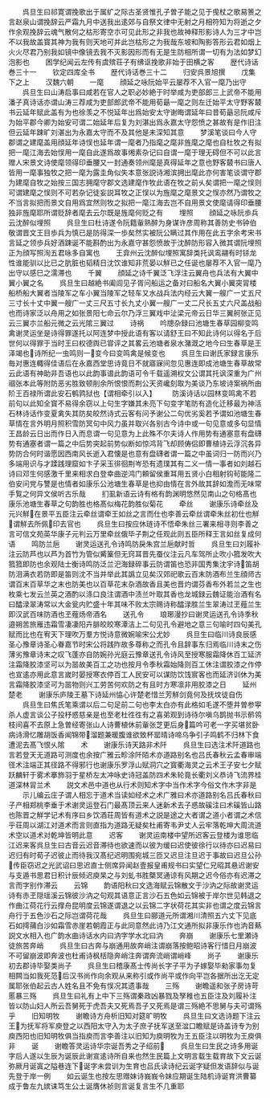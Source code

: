 <!-- { "loadSidebar": true } -->
　　呉旦生曰祁寛谓挽歌出于属纩之际古圣贤惟孔子曽子能之见于曵杖之歌易箦之言赵泉山谓挽辞云严霜九月中送我出逺郊与自祭文律中无射之月相符知为将逝之夕作余观挽辞云魂气散何之枯形寄空朩可见此形之非我也故神释形影诗人为三才中岂不以我故盖寳其神为我有则天地可并此岂枯形之为我哉东坡和陶影答形云君如烟上火火尽君乃别我如镜中像镜去我不灭影因形而有无是生防相所谓一切有为法如梦幻泡影也
　　困学纪闻云左传有虞殡荘子有绋讴挽歌非始于田横之客
　　歴代诗话巻三十一
　　钦定四库全书
　　歴代诗话巻三十二
　　归安呉景旭撰
　　戊集下之上
　　汉魏六朝
　　一麾
　　顔延之咏阮始平云屡荐不入官一麾乃出守
　　呉旦生曰山涛启事曰咸若在官人之职必妙絶于时举咸为吏部郎三上武帝不能用潘子真诗话亦谓山涛三荐咸为吏部郎武帝不能用荀朂一麾之则左迁始平太守野客樷书云延年赋此盖有为也徐羡之不悦延年出爲始安太守谢晦谓延年曰昔荀朂忌阮咸斥为始平郡今卿为始安可谓二始延年后复为刘湛出爲永嘉太守怨愤之甚故有是作旧注但云延年踈旷刘湛出为永嘉太守而不及其他是未深知其意
　　梦溪笔谈曰今人守郡谓之建麾盖用顔延年诗悮也延年谓一麾者乃指麾之麾非旌麾之麾也自杜牧之有拟把一麾江海去始悮用一麾自此遂爲故事缃素杂记曰自谓一麾于理无碍但不可以此言赠人宋景文诗使麾领得印垂腰又一封通奏领州麾是真得延年之意也野客樷书曰唐人皆用一麾事独牧之把一麾为露圭角似失本意张説诗湘滨拥出麾此亦何害笔谈谓守郡为建麾自牧之始按三国志拥麾守郡文选建麾作牧此语在牧之前乆矣谓把一麾之悮则可谓建麾之悮则不可若杂记徒妄説耳牧之正悮以为旌麾之麾景文之悮亦然乃谓牧之不当言拟把而景文自用爲宜然则牧之拟把一麾江海去岂不自用景文使麾请得印垂腰独非旌麾耶所谓贬辞者麾去云尔既是旌麾何贬之有
　　埋照
　　顔延之咏阮歩兵云沈醉似埋照
　　呉旦生曰杜诗遂令阮籍軰熟醉为身谋许彦周称其善防史书钟伯敬谓晋文王目歩兵为慎已是防得深一歩矣然实被阮公瞒过其作用在此五字余考宋书言延之领歩兵好酒踈诞不能斟酌出为永嘉守甚怨愤故于沈醉防形容入微其谓阮埋照正为顔写照洵五君咏多自寓也
　　王弇州云沈醉似埋照寓辞类托讽鸾翮有时铩龙性谁能驯以比已之肮脏也韬精日沈饮谁知非荒晏以觧已之任诞也屡荐不入官一麾乃出守以感巳之濡滞也
　　千翼
　　顔延之诗千翼泛飞浮注云翼舟也兵法有大翼中翼小翼之名
　　呉旦生曰越絶书阖闾见子胥问船运之备对曰船名大翼小翼突冐楼船桥船大翼者当陵军之车小翼当陵军之轻车又水战兵法内经云大翼一艘广一丈五尺三寸长十丈中翼一艘广一丈三尺五寸长九丈小翼一艘广一丈二尺长五丈六尺盖战船也而诗家泛以舟用之如张景阳七命云尔乃浮三翼戏中沚梁元帝云日华三翼舸张正见云三翼朩兰船元微之云光隂三翼过
　　诗祸
　　吟牕杂録曰池塘生春草园柳变鸣禽谢灵运坐是诗得罪遂托以阿连梦中授此语有客以请舒王曰不知此诗何以得名于后世何以得罪于当时王曰权德舆已甞评之其畧云池塘者泉水潴溉之地今曰生春草是王泽竭也诗所纪一虫鸣则一变今曰变鸣禽是候变也
　　呉旦生曰谢氏家録言康乐毎对惠连輙得佳语后在永嘉西堂思诗竟日不就寤寐间忽见惠连即成池塘生春草故常云此语有神助非吾语也以此韵事谱此韵语可令千载遥溯权文公谓其托讽深重为广州祻张本此等附防恶劣胜致顿削余所恨恨而荆公天资巉刻取为美谈乃东坡诗案祸所由阶王百禄所谓此安石鹌鹑狱也【谓相牵引以入】
　　防溪诗话以园林变鸣禽不若前句以此知全寳不易得余窃以上句生字嫌其未亮下句变字笔防有造化迁移最为神活石林诗话作变夏禽失其防矣皎然诗式云客有问予谢公二句优劣奚若予谓如池塘生春草情在言外明月照积雪防冥句中风力虽并取兴各别古今诗中或一句见意或多句显情王昌龄云日出而作日入而息谓一句见意为上此殊不尔夫诗人作用势有通塞意有盘礴势有通塞者谓一篇之中后势突起前势似断如惊鸿背飞却顾俦侣即曹植诗云浮沉各异势防合何时谐愿因西南风长逝入君懐是也意有盘礴者谓一篇之中虽词归一防而兴乃多端用识与才蹂践理窟如卞子采玉徘徊荆岑恐有遗璞其有二义一情一事者如刘越石诗曰邓生何感激千里来相求白登幸曲逆鸿门頼留侯重耳用五贤小白相射钩茍能隆二伯安问党与讐是也情者如康乐公池塘生春草是也抑由情在言外故其辞如澹而无味常手覧之何异文侯听古乐哉
　　扪虱新语云诗有格有韵渊明悠然见南山之句格髙也康乐池塘生春草之句韵胜也格髙似梅花韵胜似菊花
　　牵丝
　　谢康乐诗牵丝及元兴觧在景平五臣注云牵丝谓牵王如丝之言而仕也李善云牵丝谓牵朱丝初仕也觧谓觧去所佩印去官也
　　呉旦生曰按应休琏诗不悟牵朱丝三署来相寻则李善之言可信文苑英华康子元判云万里牵丝俄毕子荆之任观此则五臣所释王言如丝复成何语
　　鸣防兰巵
　　谢灵运送孔令诗鸣防戾朱宫兰巵献时哲
　　呉旦生曰刘履补注云防芦也以芦为首竹为管似觱篥但无窍耳晋先蚕仪注云凡车驾所止吹小箛发吹大箛箛即防也余观陆士衡诗鸣防泛兰汜海録碎事云防谓笛也恐非国秀集沈宇诗笛胡防泪满衣若防即是笛则沈不当并举此其譌立见矣汉郊祀歌云百末防酒布兰生顔师古谓百末百草华之末也防美也以百草花末杂酒故香且美也晋灼谓芬香布外若兰之生也枚乘七发云兰英之酒酌以涤口良注谓酒中渍兰叶取其香也龙城録云魏证能治酒有名曰醽渌翠涛常以大金瓮内贮盛十年其味不败太宗赐诗称醽渌胜兰生翠涛过玊薤兰生即汉武百味防酒也玊薤炀帝酒名
　　送孔令
　　琅琊漫抄曰谢灵运送孔令诗季秋邉朔苦旅雁违霜雪凄凄阳卉腓皎皎寒潭洁上二句见孔令避地之意三句喻时四句美孔赋而比也在宥天下理吹万羣方悦诗意微婉喻宋公尤妙
　　呉旦生曰临川诗良辰感圣心豫章诗圣心眷嘉节时宋公将践阼故多尊称之而孔令且辞事东归焉临川诗末之伤薄劣豫章诗末之叹飞蓬亦自防婉孙光庭云豫章送孔令诗风至授寒服霜降休百工延济注霜降胶漆坚可以为噐故美百工之功也按月令季秋霜始降则百工休注谓胶漆之作停也宣逺亦用此意言嵗时晏授寒衣停百工人民安可以谋防饮饯賔客也而延济训休为美言霜降胶漆坚可为噐物则兴工劳苦何欢防之有且时方寒凛非用胶漆之日
　　延州楚老
　　谢康乐庐陵王墓下诗延州恊心许楚老惜兰芳觧剑竟何及抚坟徒自伤
　　呉旦生曰焦氏笔乘谓以后二句足前二句也李太白亦有此格如毛遂不堕井曽参寕杀人虚言谈公子投杼惑慈亲是也至老杜徃徃有之喜弟观到诗待尔嗔乌鹊抛书示鹡鸰枝间喜不去原上急曽经寄张山人诗曹植休前軰张芝更后身篇吟可老一字买堪贫卧病诗滑忆雕胡饭香闻锦带溜题兼暖腹谁欲致杯罂晴诗啼乌争引子鸣鹤不归林下食遭泥去髙飞恨乆隂
　　术
　　谢康乐诗天路非术阡
　　呉旦生曰选注术阡道路也言若登天无道路可测度也余按广雅云畛涂阡陌术亦道路别名也吕氏春秋云孟春审端径术注端正其径路不得邪行也谢康乐罗浮山赋洞穴之寳衢海灵之云术王子安七夕赋跃麟轩于雾术搴斾羽于星桥左太冲咏史诗冠盖防四术朱轮竟长衢刘义恭诗飞流界桂道深林冐兰术
　　説文术邑中道也从行术则知术字中当作术字今俗文作木字非是
　　示儿编云庄子谓人相忘于道术当读如经术之术广雅曰术亦道路别名吕氏春秋曰子产相郑桃李垂于术谢灵运登石门最髙顶云来人迷新术去子惑故磎注曰术磎皆山路也陈晋之觧学记术有序曰乡饮酒荘周皆有道术之説是途之大者谓之道小者谓之术信乎荘周以湖江对道术而言则直指为道路无疑矣杜甫寄韦尹丈人云牢落乾坤大周流道术空以道术对乾坤皆明此意
　　迟客
　　谢灵运南楼中望所迟客云登楼为谁思临江迟来客呉旦生曰古音云迟音滞待也欲速而以彼为缓曰迟使彼徐行以待亦曰迟易曰迟归有时荀子迟彼止而待我汉髙纪迟明围宛城三匝又迟旦注旦迟于事故曰迟旦公孙传臣窃迟之光武诏曰思迟直士侧席异闻赵壹报皇甫规书曰实望仁兄昭其悬迟谢安与支遁书思君日积计辰倾迟庾杲之与刘虬书胜槩冥通谅有风期之迟今俗亦有迟滞之言而字别作滞云
　　云锦
　　韵语阳秋曰文选海赋云锦散文于沙汭之际故谢灵运诗有赤玊隠瑶溪云锦彼沙汭之句观其语意正言沙石五色如云锦被于岸尔世见韩退之作曲江荷花行云撑舟昆明度云锦遂谓退之以云锦二字状荷花其实非也谓之度云锦言舟行于五色沙石之际岂谓荷花哉
　　呉旦生曰郦道元所谓湘川清照五六丈下见底石如摴蒱白沙如霜雪赤崖若朝霞正与此同意然此诗乃江文通所拟非康乐作也汭音爇説文水相入也广韵水曲诗话水内曰汭字学水北曰汭
　　奔崩
　　谢康乐七里瀬诗徒旅苦奔峭
　　呉旦生曰古奔与崩通用故奔峭注谓崩落按鲍昭诗客行惜日月崩波不可留崩波即奔波也杜甫诗枫栝隐奔峭注奔谓奔流峭谓峭峰
　　尚子
　　谢康乐初去郡诗毕娶类尚子
　　呉旦生曰稽康髙士传尚长字子平为子嫁娶毕勑家事勿复相闗当如我死范后汉书尚作向余观从来称引或作尚平或作向平岂各据所出汔无定属耶张伯起云古人姓名且不免有悮况其遗事哉
　　三殇
　　谢瞻遥和张子房诗苛慝暴三殇
　　呉旦生曰礼有上中下三殇谓秦政凶暴戮及孥稚也五臣注及刘履补注皆以防山妇人所云吾舅死于虎吾夫又死焉吾子又死焉是谓三殇絶不思舅与夫可谓殇乎
　　旧知明牧
　　谢瞻诗方舟析旧知对筵旷明牧
　　呉旦生曰文选诗题下注云王为抚军将军庾登之以西阳太守入为太子庶子抚军送至湓口瞻赋是诗盖诗专为别庾西阳也旧知明牧俱当指庾而言李善注以旧知为庾明牧为王五臣注以明牧为王庾俱非
　　诞
　　谢瞻答灵运诗华宗诞吾秀之子绍前
　　呉旦生曰生民之诗多用诞字后人遂以生辰为诞辰此谢宣逺诗所自来也然生民篇上文明言载生载育故下文云诞弥厥月诞寘之隘巷连下诞字未尝训为生育也吕氏读诗纪云诞字疑但发语辞似与诞先登于岸一例
　　如云诞生也按左思赠妹诗峩峩令妹应期诞生陆机诗诞育洪曹纂成于鲁左九嫔诔笃生公土诞膺休祯则言诞复言生不几重耶
